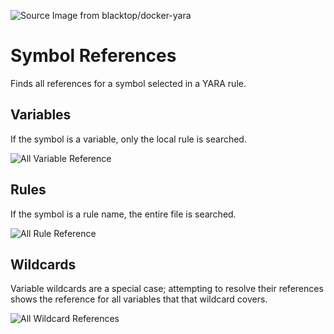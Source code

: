 ![][logo]

# Symbol References
Finds all references for a symbol selected in a YARA rule.

## Variables
If the symbol is a variable, only the local rule is searched.

![][ref]

## Rules
If the symbol is a rule name, the entire file is searched.

![][refrule]

## Wildcards
Variable wildcards are a special case; attempting to resolve their references shows the reference for all variables that that wildcard covers.

![][refwild]

[logo]: ../../images/logo.png "Source Image from blacktop/docker-yara"
[ref]: ../../images/references_normal.gif "All Variable Reference"
[refrule]: ../../images/references_rules.gif "All Rule Reference"
[refwild]: ../../images/references_wildcard.gif "All Wildcard References"